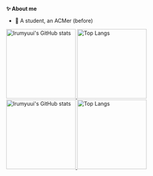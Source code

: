 **✨ About me**

-  🎈 A student, an ACMer (before)

<a href="https://github-readme-stats-one-bice.vercel.app/api?username=Irumyuui&show_icons=true&include_all_commits=true&role=OWNER,ORGANIZATION_MEMBER#gh-light-mode-only" target="_blank">
  <img src="https://github-readme-stats-one-bice.vercel.app/api?username=Irumyuui&show_icons=true&include_all_commits=true&role=OWNER,ORGANIZATION_MEMBER#gh-light-mode-only" alt="Irumyuui's GitHub stats" height="185px">
</a>
<a href="https://github-readme-stats-one-bice.vercel.app/api/top-langs/?username=Irumyuui&layout=compact&langs_count=8&include_all_commits=true&role=OWNER,ORGANIZATION_MEMBER#gh-light-mode-only">
  <img src="https://github-readme-stats-one-bice.vercel.app/api/top-langs/?username=Irumyuui&layout=compact&langs_count=8&include_all_commits=true&role=OWNER,ORGANIZATION_MEMBER#gh-light-mode-only" alt="Top Langs" height="185px">
</a>

<a href="https://github-readme-stats-one-bice.vercel.app/api?username=Irumyuui&theme=calm&show_icons=true&include_all_commits=true&role=OWNER,ORGANIZATION_MEMBER#gh-dark-mode-only" target="_blank">
  <img src="https://github-readme-stats-one-bice.vercel.app/api?username=Irumyuui&theme=calm&show_icons=true&include_all_commits=true&role=OWNER,ORGANIZATION_MEMBER#gh-dark-mode-only" alt="Irumyuui's GitHub stats" height="185px">
</a>
<a href="https://github-readme-stats-one-bice.vercel.app/api/top-langs/?username=Irumyuui&theme=calm&layout=compact&langs_count=8&include_all_commits=true&role=OWNER,ORGANIZATION_MEMBER#gh-dark-mode-only">
  <img src="https://github-readme-stats-one-bice.vercel.app/api/top-langs/?username=Irumyuui&theme=calm&layout=compact&langs_count=8&include_all_commits=true&role=OWNER,ORGANIZATION_MEMBER#gh-dark-mode-only" alt="Top Langs" height="185px">
</a>
